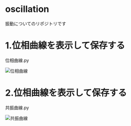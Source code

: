 # oscillation
振動についてのリポジトリです

# 1.位相曲線を表示して保存する
位相曲線.py

![位相曲線](https://user-images.githubusercontent.com/54115486/88317607-77dadb00-cd54-11ea-8514-58dc401bdb4a.png)


# 2.位相曲線を表示して保存する
共振曲線.py

![共振曲線](https://user-images.githubusercontent.com/54115486/88317771-b96b8600-cd54-11ea-8994-2e56355227c1.png)
